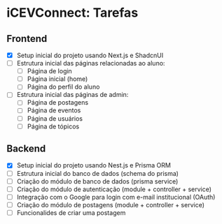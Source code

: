 # iCEVConnect: Tarefas 

## Frontend 

- [x] Setup inicial do projeto usando Next.js e ShadcnUI
- [ ] Estrutura inicial das páginas relacionadas ao aluno:
    - [ ] Página de login
    - [ ] Página inicial (home)
    - [ ] Página do perfil do aluno
- [ ] Estrutura inicial das páginas de admin:
    - [ ] Página de postagens
    - [ ] Página de eventos 
    - [ ] Página de usuários
    - [ ] Página de tópicos

## Backend 

- [x] Setup inicial do projeto usando Nest.js e Prisma ORM
- [ ] Estrutura inicial do banco de dados (schema do prisma)
- [ ] Criação do módulo de banco de dados (prisma service)
- [ ] Criação do módulo de autenticação (module + controller + service)
- [ ] Integração com o Google para login com e-mail institucional (OAuth)
- [ ] Criação do módulo de postagens (module + controller + service)
- [ ] Funcionalides de criar uma postagem